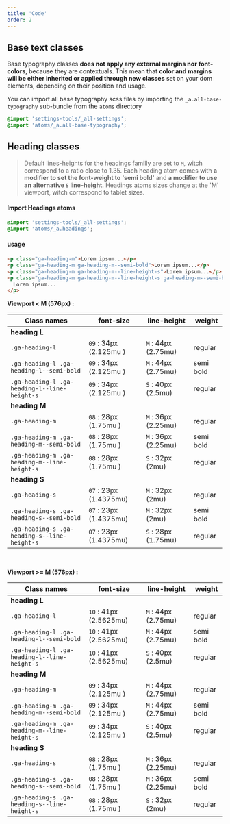 ```yaml
---
title: 'Code'
order: 2
---
```


## Base text classes

Base typography classes **does not apply any external margins nor font-colors**, because they are contextuals. This mean that **color and margins will be either inherited or applied through new classes** set on your dom elements, depending on their position and usage.

You can import all base typography scss files by importing the `_a.all-base-typography` sub-bundle from the `atoms` directory

```scss
@import 'settings-tools/_all-settings';
@import 'atoms/_a.all-base-typography';
```

## Heading classes

> Default lines-heights for the headings familly are set to `M`, witch correspond to a ratio close to 1.35.
> Each heading atom comes with **a modifier to set the font-weight to 'semi bold'** and **a modifier to use an alternative `S` line-height**.
> Headings atoms sizes change at the 'M' viewport, witch correspond to tablet sizes.

#### Import Headings atoms

```scss
@import 'settings-tools/_all-settings';
@import 'atoms/_a.headings';
```

#### usage

```html
<p class="ga-heading-m">Lorem ipsum...</p>
<p class="ga-heading-m ga-heading-m--semi-bold">Lorem ipsum...</p>
<p class="ga-heading-m ga-heading-m--line-height-s">Lorem ipsum...</p>
<p class="ga-heading-m ga-heading-m--line-height-s ga-heading-m--semi-bold">
  Lorem ipsum...
</p>
```

<pattern path="src/pages/Foundations/Typography/headingStyles/--headingStyles/typographyHeading-variations"></pattern>

**Viewport < M (576px) :**

| Class names                                  | font-size              | line-height         | weight    |
| -------------------------------------------- | ---------------------- | ------------------- | --------- |
| **heading L**                                |
| `.ga-heading-l`                              | `09` : 34px (2.125mu ) | `M` : 44px (2.75mu) | regular   |
| `.ga-heading-l .ga-heading-l--semi-bold`     | `09` : 34px (2.125mu ) | `M` : 44px (2.75mu) | semi bold |
| `.ga-heading-l .ga-heading-l--line-height-s` | `09` : 34px (2.125mu ) | `S` : 40px (2.5mu)  | regular   |
| **heading M**                                |
| `.ga-heading-m`                              | `08` : 28px (1.75mu )  | `M` : 36px (2.25mu) | regular   |
| `.ga-heading-m .ga-heading-m--semi-bold`     | `08` : 28px (1.75mu )  | `M` : 36px (2.25mu) | semi bold |
| `.ga-heading-m .ga-heading-m--line-height-s` | `08` : 28px (1.75mu )  | `S` : 32px (2mu)    | regular   |
| **heading S**                                |
| `.ga-heading-s`                              | `07` : 23px (1.4375mu) | `M` : 32px (2mu)    | regular   |
| `.ga-heading-s .ga-heading-s--semi-bold`     | `07` : 23px (1.4375mu) | `M` : 32px (2mu)    | semi bold |
| `.ga-heading-s .ga-heading-s--line-height-s` | `07` : 23px (1.4375mu) | `S` : 28px (1.75mu) | regular   |

<br>

**Viewport >= M (576px) :**

| Class names                                  | font-size              | line-height         | weight    |
| -------------------------------------------- | ---------------------- | ------------------- | --------- |
| **heading L**                                |
| `.ga-heading-l`                              | `10` : 41px (2.5625mu) | `M` : 44px (2.75mu) | regular   |
| `.ga-heading-l .ga-heading-l--semi-bold`     | `10` : 41px (2.5625mu) | `M` : 44px (2.75mu) | semi bold |
| `.ga-heading-l .ga-heading-l--line-height-s` | `10` : 41px (2.5625mu) | `S` : 40px (2.5mu)  | regular   |
| **heading M**                                |
| `.ga-heading-m`                              | `09` : 34px (2.125mu ) | `M` : 44px (2.75mu) | regular   |
| `.ga-heading-m .ga-heading-m--semi-bold`     | `09` : 34px (2.125mu ) | `M` : 44px (2.75mu) | semi bold |
| `.ga-heading-m .ga-heading-m--line-height-s` | `09` : 34px (2.125mu ) | `S` : 40px (2.5mu)  | regular   |
| **heading S**                                |
| `.ga-heading-s`                              | `08` : 28px (1.75mu )  | `M` : 36px (2.25mu) | regular   |
| `.ga-heading-s .ga-heading-s--semi-bold`     | `08` : 28px (1.75mu )  | `M` : 36px (2.25mu) | semi bold |
| `.ga-heading-s .ga-heading-s--line-height-s` | `08` : 28px (1.75mu )  | `S` : 32px (2mu)    | regular   |
